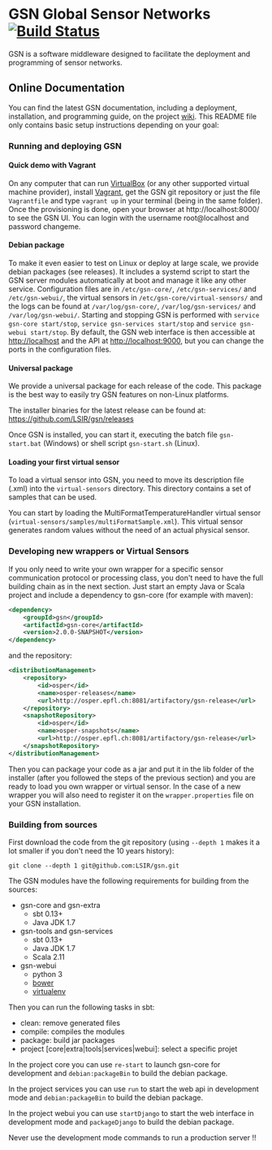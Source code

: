 # GSN Global Sensor Networks [![Build Status](https://travis-ci.org/LSIR/gsn.svg)](https://travis-ci.org/LSIR/gsn)

GSN is a software middleware designed to facilitate the deployment and programming of sensor networks. 

## Online Documentation

You can find the latest GSN documentation, including a deployment, installation, and programming
guide, on the project [wiki](https://github.com/LSIR/gsn/wiki).
This README file only contains basic setup instructions depending on your goal:

### Running and deploying GSN

#### Quick demo with Vagrant

On any computer that can run [VirtualBox](https://www.virtualbox.org/) (or any other supported virtual machine provider), install [Vagrant](https://www.vagrantup.com/), get the GSN git repository or just the file `Vagrantfile` and type `vagrant up` in your terminal (being in the same folder).
Once the provisioning is done, open your browser at http://localhost:8000/ to see the GSN UI. You can login with the username root@localhost and password changeme.


#### Debian package

To make it even easier to test on Linux or deploy at large scale, we provide debian packages (see releases). It includes a systemd script to start the GSN server modules automatically at boot and manage it like any other service. Configuration files are in `/etc/gsn-core/`, `/etc/gsn-services/` and `/etc/gsn-webui/`, the virtual sensors in `/etc/gsn-core/virtual-sensors/` and the logs can be found at `/var/log/gsn-core/`, `/var/log/gsn-services/` and `/var/log/gsn-webui/`. Starting and stopping GSN is performed with `service gsn-core start/stop`, `service gsn-services start/stop` and `service gsn-webui start/stop`. By default, the GSN web interface is then accessible at <http://localhost> and the API at <http://localhost:9000>, but you can change the ports in the configuration files.

#### Universal package

We provide a universal package for each release of the code. This package is the best way to easily try GSN features on non-Linux platforms. 

The installer binaries for the latest release can be found at:
<https://github.com/LSIR/gsn/releases>

Once GSN is installed, you can start it, executing the batch file `gsn-start.bat` (Windows) or shell script `gsn-start.sh` (Linux). 

#### Loading your first virtual sensor

To load a virtual sensor into GSN, you need to move its description file (.xml) into the `virtual-sensors` directory.
This directory contains a set of samples that can be used.

You can start by loading the MultiFormatTemperatureHandler virtual sensor (`virtual-sensors/samples/multiFormatSample.xml`).
This virtual sensor generates random values without the need of an actual physical sensor.

### Developing new wrappers or Virtual Sensors 

If you only need to write your own wrapper for a specific sensor communication protocol or processing class, you don't need to have the full building chain as in the next section. Just start an empty Java or Scala project and include a dependency to gsn-core (for example with maven):

```xml
<dependency>
    <groupId>gsn</groupId>
    <artifactId>gsn-core</artifactId>
    <version>2.0.0-SNAPSHOT</version>
</dependency>
```
and the repository:
```xml
<distributionManagement>
    <repository>
        <id>osper</id>
        <name>osper-releases</name>
        <url>http://osper.epfl.ch:8081/artifactory/gsn-release</url>
    </repository>
    <snapshotRepository>
        <id>osper</id>
        <name>osper-snapshots</name>
        <url>http://osper.epfl.ch:8081/artifactory/gsn-release</url>
    </snapshotRepository>
</distributionManagement>
```

Then you can package your code as a jar and put it in the lib folder of the installer (after you followed the steps of the previous section) and you are ready to load you own wrapper or virtual sensor. In the case of a new wrapper you will also need to register it on the ``wrapper.properties`` file on your GSN installation.

### Building from sources

First download the code from the git repository (using ``--depth 1`` makes it a lot smaller if you don't need the 10 years history):

	git clone --depth 1 git@github.com:LSIR/gsn.git

The GSN modules have the following requirements for building from the sources:

* gsn-core and gsn-extra
  * sbt 0.13+
  * Java JDK 1.7
* gsn-tools and gsn-services
  * sbt 0.13+
  * Java JDK 1.7
  * Scala 2.11
* gsn-webui
  * python 3 
  * [bower](http://bower.io/)
  * [virtualenv](http://docs.python-guide.org/en/latest/dev/virtualenvs/)


Then you can run the following tasks in sbt:

* clean: remove generated files
* compile: compiles the modules
* package: build jar packages
* project [core|extra|tools|services|webui]: select a specific projet

In the project core you can use ``re-start`` to launch gsn-core for development and ``debian:packageBin`` to build the debian package.

In the project services you can use ``run`` to start the web api in development mode  and ``debian:packageBin`` to build the debian package.

In the project webui you can use ``startDjango`` to start the web interface in development mode  and ``packageDjango`` to build the debian package.

Never use the development mode commands to run a production server !!

